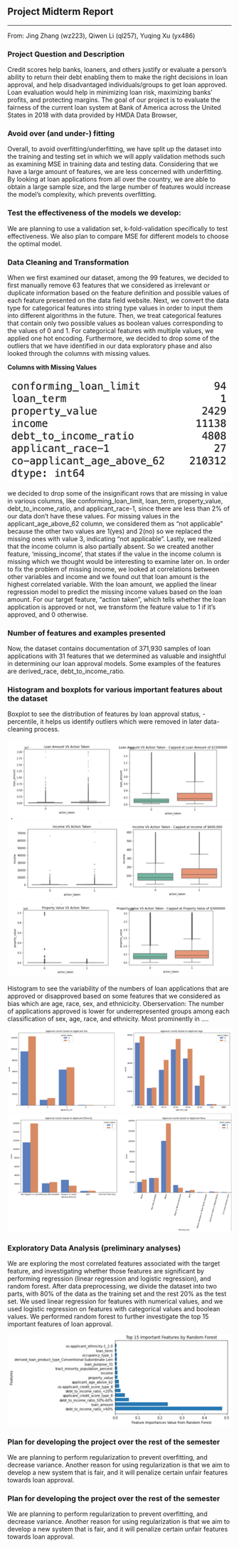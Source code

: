 ## Project Midterm Report
--- 
From: Jing Zhang (wz223), Qiwen Li (ql257), Yuqing Xu (yx486)

### Project Question and Description
Credit scores help banks, loaners, and others justify or evaluate a person’s ability to return their debt enabling them to make the right decisions in loan approval, and help disadvantaged individuals/groups to get loan approved. Loan evaluation would help in minimizing loan risk, maximizing banks’ profits, and protecting margins. The goal of our project is to evaluate the fairness of the current loan system at Bank of America across the United States in 2018 with data provided by HMDA Data Browser, 
### Avoid over (and under-) fitting
Overall, to avoid overfitting/underfitting, we have split up the dataset into the training and testing set in which we will apply validation methods such as examining MSE in training data and testing data.
Considering that we have a large amount of features, we are less concerned with underfitting. By looking at loan applications from all over the country, we are able to obtain a large sample size, and the large number of features would increase the model’s complexity, which prevents overfitting.
### Test the effectiveness of the models we develop:
We are planning to use a validation set, k-fold-validation specifically to test effectiveness. We also plan to compare MSE for different models to choose the optimal model.
### Data Cleaning and Transformation

When we first examined our dataset, among the 99 features, we decided to first manually remove 63 features that we considered as irrelevant or duplicate information based on the feature definition and possible values of each feature presented on the data field website.
Next, we convert the data type for categorical features into string type values in order to input them into different algorithms in the future. Then, we treat categorical features that contain only two possible values as boolean values corresponding to the values of 0 and 1. For categorical features with multiple values, we applied one hot encoding. Furthermore, we decided to drop some of the outliers that we have identified in our data exploratory phase and also looked through the columns with missing values.

 **Columns with Missing Values**
 
![](./images/missing.png)

we decided to drop some of the insignificant rows that are missing in value in various columns, like conforming_loan_limit, loan_term, property_value, debt_to_income_ratio, and applicant_race-1, since there are less than 2% of our data don’t have these values. For missing values in the applicant_age_above_62 column, we considered them as “not applicable” because the other two values are 1(yes) and 2(no) so we replaced the missing ones with value 3, indicating “not applicable”. Lastly, we realized that the income column is also partially absent. So we created another feature, ‘missing_income’, that states if the value in the income column is missing which we thought would be interesting to examine later on. In order to fix the problem of missing income, we looked at correlations between other variables and income and we found out that loan amount is the highest correlated variable. With the loan amount, we applied the linear regression model to predict the missing income values based on the loan amount. 
For our target feature, “action taken”, which tells whether the loan application is approved or not, we transform the feature value to 1 if it’s approved, and 0 otherwise.

### Number of features and examples presented

Now, the dataset contains documentation of 371,930 samples of loan applications with 31 features that we determined as valuable and insightful in determining our loan approval models. Some examples of the features are derived_race, debt_to_income_ratio. 
### Histogram and boxplots for various important features about the dataset

Boxplot to see the distribution of features by loan approval status, - percentile, it helps us identify outliers which were removed in later data-cleaning process.

![](images/loan.png )
![](images/income.png)
![](images/property.png) 

Histogram to see the variability of the numbers of loan applications that are approved or disapproved based on some features that we considered as bias which are age, race, sex, and ethnicicity. 
Oberservation: The number of applications approved is lower for underrepresented groups among each classification of sex, age, race, and ethnicity. Most prominently in ….

![](images/hist1.png)
![](images/hist2.png)

### Exploratory Data Analysis (preliminary analyses)
We are exploring the most correlated features associated with the target feature, and investigating whether those features are significant by performing regression (linear regression and logistic regression), and random forest. 
After data preprocessing, we divide the dataset into two parts, with 80% of the data as the training set and the rest 20% as the test set.  We used linear regression for features with  numerical values, and we used logistic regression on features with categorical values and boolean values. 
We performed random forest to further investigate the top 15 important features of loan approval.

![](images/randomforest.png) 

### Plan for developing the project over the rest of the semester

We are planning to perform regularization to prevent overfitting, and decrease variance. Another reason for using regularization is that we aim to develop a new system that is fair, and it will penalize certain unfair features towards loan approval.

### Plan for developing the project over the rest of the semester
We are planning to perform regularization to prevent overfitting, and decrease variance. Another reason for using regularization is that we aim to develop a new system that is fair, and it will penalize certain unfair features towards loan approval.


